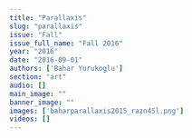 ```yaml
---
title: "Parallaxis"
slug: "parallaxis"
issue: "Fall"
issue_full_name: "Fall 2016"
year: "2016"
date: "2016-09-01"
authors: ['Bahar Yurukoglu']
section: "art"
audio: []
main_image: ""
banner_image: ""
images: ['baharparallaxis2015_razn45l.png']
videos: []
---
```

